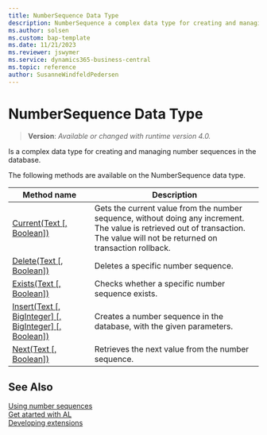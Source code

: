 ```yaml
---
title: NumberSequence Data Type
description: NumberSequence a complex data type for creating and managing number sequences in the database.
ms.author: solsen
ms.custom: bap-template
ms.date: 11/21/2023
ms.reviewer: jswymer
ms.service: dynamics365-business-central
ms.topic: reference
author: SusanneWindfeldPedersen
---
```

[//]: # (START>DO_NOT_EDIT)
[//]: # (IMPORTANT:Do not edit any of the content between here and the END>DO_NOT_EDIT.)
[//]: # (Any modifications should be made in the .xml files in the ModernDev repo.)
# NumberSequence Data Type
> **Version**: _Available or changed with runtime version 4.0._

Is a complex data type for creating and managing number sequences in the database.


The following methods are available on the NumberSequence data type.


|Method name|Description|
|-----------|-----------|
|[Current(Text [, Boolean])](numbersequence-current-method.md)|Gets the current value from the number sequence, without doing any increment. The value is retrieved out of transaction. The value will not be returned on transaction rollback.|
|[Delete(Text [, Boolean])](numbersequence-delete-method.md)|Deletes a specific number sequence.|
|[Exists(Text [, Boolean])](numbersequence-exists-method.md)|Checks whether a specific number sequence exists.|
|[Insert(Text [, BigInteger] [, BigInteger] [, Boolean])](numbersequence-insert-method.md)|Creates a number sequence in the database, with the given parameters.|
|[Next(Text [, Boolean])](numbersequence-next-method.md)|Retrieves the next value from the number sequence.|


[//]: # (IMPORTANT: END>DO_NOT_EDIT)


## See Also  
[Using number sequences](../../devenv-number-sequences.md)  
[Get atarted with AL](../../devenv-get-started.md)  
[Developing extensions](../../devenv-dev-overview.md)  
